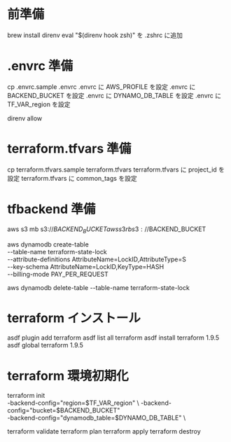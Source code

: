# 前準備
brew install direnv
eval "$(direnv hook zsh)" を .zshrc に追加

# .envrc 準備
cp .envrc.sample .envrc
.envrc に AWS_PROFILE を設定
.envrc に BACKEND_BUCKET を設定
.envrc に DYNAMO_DB_TABLE を設定
.envrc に TF_VAR_region を設定

direnv allow

# terraform.tfvars 準備
cp terraform.tfvars.sample terraform.tfvars
terraform.tfvars に project_id を設定
terraform.tfvars に common_tags を設定

# tfbackend 準備
aws s3 mb s3://$BACKEND_BUCKET
aws s3 rb s3://$BACKEND_BUCKET

aws dynamodb create-table \
--table-name terraform-state-lock \
--attribute-definitions AttributeName=LockID,AttributeType=S \
--key-schema AttributeName=LockID,KeyType=HASH \
--billing-mode PAY_PER_REQUEST

aws dynamodb delete-table --table-name terraform-state-lock

# terraform インストール
asdf plugin add terraform
asdf list all terraform
asdf install terraform 1.9.5
asdf global terraform 1.9.5


# terraform 環境初期化
terraform init \
  -backend-config="region=$TF_VAR_region" \
  -backend-config="bucket=$BACKEND_BUCKET" \
  -backend-config="dynamodb_table=$DYNAMO_DB_TABLE" \

terraform validate
terraform plan
terraform apply
terraform destroy


